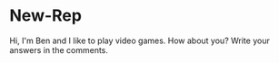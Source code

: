 # New-Rep
Hi, I'm Ben and I like to play video games. How about you? Write your answers in the comments.
